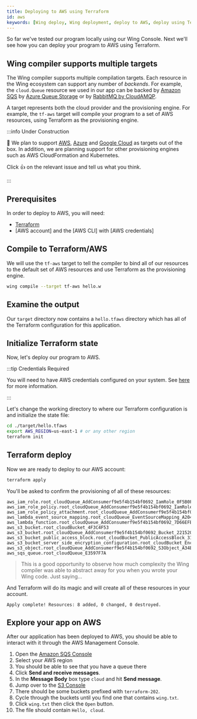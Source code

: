 ```yaml
---
title: Deploying to AWS using Terraform
id: aws
keywords: [Wing deploy, Wing deployment, deploy to AWS, deploy using Terraform]
---
```


So far we've tested our program locally using our Wing Console. Next we'll see how you can deploy your
program to AWS using Terraform.

## Wing compiler supports multiple targets

The Wing compiler supports multiple compilation targets. Each resource in the
Wing ecosystem can support any number of *backends*. For example, the
`cloud.Queue` resource we used in our app can be backed by [Amazon
SQS](https://aws.amazon.com/sqs/) by [Azure Queue
Storage](https://azure.microsoft.com/en-us/products/storage/queues/) or by
[RabbitMQ by CloudAMQP](https://www.cloudamqp.com/).

A target represents both the cloud provider and the provisioning engine. For
example, the `tf-aws` target will compile your program to a set of AWS
resources, using Terraform as the provisioning engine.


:::info Under Construction

:construction: We plan to support [AWS](https://github.com/winglang/wing/issues?q=is:issue+is:open+sort:updated-desc+label:aws), [Azure](https://github.com/winglang/wing/issues?q=is:issue+is:open+sort:updated-desc+label:azure) and [Google Cloud](https://github.com/winglang/wing/issues?q=is:issue+is:open+sort:updated-desc+label:gcp) as targets out of
the box. In addition, we are planning support for other provisioning engines
such as AWS CloudFormation and Kubernetes.

Click :thumbsup: on the relevant issue and tell us what you think.

:::

## Prerequisites

In order to deploy to AWS, you will need:

* [Terraform](https://terraform.io/downloads)
* [AWS account] and the [AWS CLI] with [AWS credentials]

## Compile to Terraform/AWS

We will use the `tf-aws` target to tell the compiler to bind all of our resources
to the default set of AWS resources and use Terraform as the provisioning engine.

```sh
wing compile --target tf-aws hello.w
```

## Examine the output

Our `target` directory now contains a `hello.tfaws` directory which has all of the Terraform configuration for this application.

## Initialize Terraform state

Now, let's deploy our program to AWS.

:::tip Credentials Required

You will need to have AWS credentials configured on your system. See
[here](https://docs.aws.amazon.com/cli/latest/userguide/cli-configure-files.html)
for more information.

:::

Let's change the working directory to where our Terraform configuration is and
initialize the state file:

```sh
cd ./target/hello.tfaws
export AWS_REGION=us-east-1 # or any other region
terraform init
```

## Terraform deploy

Now we are ready to deploy to our AWS account:

```sh
terraform apply
```

You'll be asked to confirm the provisioning of all of these resources:

```
aws_iam_role.root_cloudQueue_AddConsumerf9e5f4b154bf0692_IamRole_0F5B0FAB
aws_iam_role_policy.root_cloudQueue_AddConsumerf9e5f4b154bf0692_IamRolePolicy_D4EB5385
aws_iam_role_policy_attachment.root_cloudQueue_AddConsumerf9e5f4b154bf0692_IamRolePolicyAttachment_EEE67DAF
aws_lambda_event_source_mapping.root_cloudQueue_EventSourceMapping_A2041279
aws_lambda_function.root_cloudQueue_AddConsumerf9e5f4b154bf0692_7D66EFB8
aws_s3_bucket.root_cloudBucket_4F3C4F53
aws_s3_bucket.root_cloudQueue_AddConsumerf9e5f4b154bf0692_Bucket_22152053
aws_s3_bucket_public_access_block.root_cloudBucket_PublicAccessBlock_319C1C2E
aws_s3_bucket_server_side_encryption_configuration.root_cloudBucket_Encryption_8ED0CD9C
aws_s3_object.root_cloudQueue_AddConsumerf9e5f4b154bf0692_S3Object_A34E0128
aws_sqs_queue.root_cloudQueue_E3597F7A
```

> This is a good opportunity to observe how much complexity the Wing compiler
> was able to abstract away for you when you wrote your Wing code. Just
> saying...

And Terraform will do its magic and will create all of these resources in your
account.

```
Apply complete! Resources: 8 added, 0 changed, 0 destroyed.
```

## Explore your app on AWS

After our application has been deployed to AWS, you should be able to interact with it
through the AWS Management Console.

1. Open the [Amazon SQS Console](https://console.aws.amazon.com/sqs)
2. Select your AWS region
3. You should be able to see that you have a queue there
4. Click **Send and receive messages**.
5. In the **Message Body** box type `cloud` and hit **Send message**.
6. Jump over to the [S3 Console](https://s3.console.aws.amazon.com/s3/buckets) 
7. There should be some buckets prefixed with `terraform-202`. 
8. Cycle through the buckets until you find one that contains `wing.txt`.
9. Click `wing.txt` then click the `Open` button.
10. The file should contain `Hello, cloud`.
